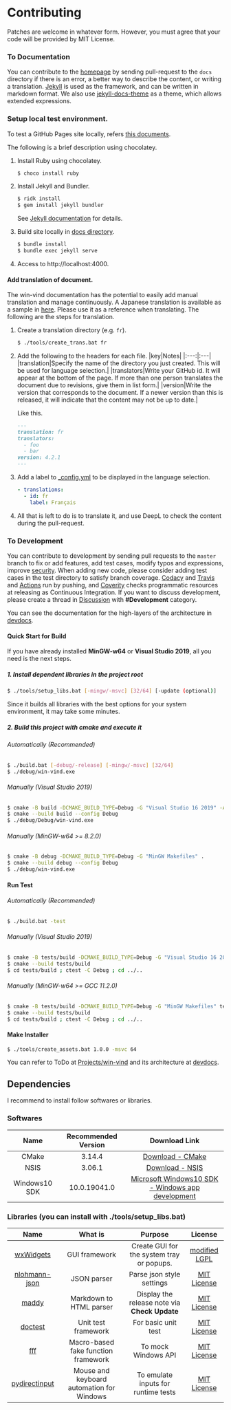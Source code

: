 # Contributing

Patches are welcome in whatever form. However, you must agree that your code will be provided by MIT License.

### To Documentation
You can contribute to the [homepage](https://pit-ray.github.io/win-vind/) by sending pull-request to the `docs` directory if there is an error, a better way to describe the content, or writing a translation. [Jekyll](https://jekyllrb.com/) is used as the framework, and can be written in markdown format. We also use [jekyll-docs-theme](https://github.com/allejo/jekyll-docs-theme) as a theme, which allows extended expressions.  

### Setup local test environment.
To test a GitHub Pages site locally, refers [this documents](https://docs.github.com/en/pages/setting-up-a-github-pages-site-with-jekyll/testing-your-github-pages-site-locally-with-jekyll).

The following is a brief description using chocolatey.

1. Install Ruby using chocolatey.
   ```sh
   $ choco install ruby
   ```

2. Install Jekyll and Bundler.
   
   ```sh
   $ ridk install
   $ gem install jekyll bundler
   ```
   See [Jekyll documentation](https://jekyllrb.com/docs/installation/windows/) for details.

3. Build site locally in [docs directory](https://github.com/pit-ray/win-vind/tree/master/docs).
   ```sh
   $ bundle install
   $ bundle exec jekyll serve
   ```

4. Access to http://localhost:4000.

#### Add translation of document.
The win-vind documentation has the potential to easily add manual translation and manage continuously. A Japanese translation is available as a sample in [here](docs/ja). Please use it as a reference when translating. The following are the steps for translation.  

1. Create a translation directory (e.g. `fr`). 
   ```sh
   $ ./tools/create_trans.bat fr
   ```

1. Add the following to the headers for each file.
   |key|Notes|
   |:---:|:---|
   |translation|Specify the name of the directory you just created. This will be used for language selection.|
   |translators|Write your GitHub id. It will appear at the bottom of the page. If more than one person translates the document due to revisions, give them in list form.|
   |version|Write the version that corresponds to the document. If a newer version than this is released, it will indicate that the content may not be up to date.|

   Like this.

   ```md
   ---
   translation: fr
   translators:
     - foo
     - bar
   version: 4.2.1
   ---

   ```

1. Add a label to [_config.yml](docs/_config.yml) to be displayed in the language selection.
   ```yml
   - translations:
     - id: fr
       label: Français
   ```

1. All that is left to do is to translate it, and use DeepL to check the content during the pull-request.  


### To Development
You can contribute to development by sending pull requests to the `master` branch to fix or add features, add test cases, modify typos and expressions, improve [security](https://github.com/pit-ray/win-vind/security/code-scanning). When adding new code, please consider adding test cases in the test directory to satisfy branch coverage. [Codacy](https://www.codacy.com/gh/pit-ray/win-vind/dashboard?utm_source=github.com&utm_medium=referral&utm_content=pit-ray/win-vind&utm_campaign=Badge_Grade) and [Travis](https://travis-ci.com/pit-ray/win-vind) and [Actions](https://github.com/pit-ray/win-vind/actions) run by pushing, and [Coverity](https://scan.coverity.com/projects/pit-ray-win-vind) checks programmatic resources at releasing as Continuous Integration. If you want to discuss development, please create a thread in [Discussion](https://github.com/pit-ray/win-vind/discussions) with **#Development** category.

You can see the documentation for the high-layers of the architecture in [devdocs](https://github.com/pit-ray/win-vind/blob/master/src/README.md).


#### Quick Start for Build  
If you have already installed **MinGW-w64** or **Visual Studio 2019**, all you need is the next steps.  

##### 1. Install dependent libraries in the project root
  ```bash  
  $ ./tools/setup_libs.bat [-mingw/-msvc] [32/64] [-update (optional)]
  ```  
Since it builds all libraries with the best options for your system environment, it may take some minutes.

##### 2. Build this project with cmake and execute it

###### Automatically (Recommended)
  ```bash
  $ ./build.bat [-debug/-release] [-mingw/-msvc] [32/64]
  $ ./debug/win-vind.exe
  ```

###### Manually (Visual Studio 2019)
  ```bash
  $ cmake -B build -DCMAKE_BUILD_TYPE=Debug -G "Visual Studio 16 2019" -A x64 .
  $ cmake --build build --config Debug
  $ ./debug/Debug/win-vind.exe
  ```

###### Manually (MinGW-w64 >= 8.2.0)
  ```bash
  $ cmake -B debug -DCMAKE_BUILD_TYPE=Debug -G "MinGW Makefiles" .
  $ cmake --build debug --config Debug
  $ ./debug/win-vind.exe
  ```

#### Run Test 

###### Automatically (Recommended)
  ```bash
  $ ./build.bat -test
  ```

###### Manually (Visual Studio 2019)
  ```bash
  $ cmake -B tests/build -DCMAKE_BUILD_TYPE=Debug -G "Visual Studio 16 2019" tests
  $ cmake --build tests/build
  $ cd tests/build ; ctest -C Debug ; cd ../..
  ```

###### Manually (MinGW-w64 >= GCC 11.2.0)
  ```bash
  $ cmake -B tests/build -DCMAKE_BUILD_TYPE=Debug -G "MinGW Makefiles" tests
  $ cmake --build tests/build
  $ cd tests/build ; ctest -C Debug ; cd ../..
  ```

#### Make Installer
```bash
$ ./tools/create_assets.bat 1.0.0 -msvc 64
```

You can refer to ToDo at <a href="https://github.com/pit-ray/win-vind/projects/2">Projects/win-vind</a> and its architecture at <a href="src/README.md">devdocs</a>.  


## Dependencies

I recommend to install follow softwares or libraries.  

### Softwares
|Name|Recommended Version|Download Link|
|:---:|:---:|:---:|
|CMake|3.14.4|<a href="https://cmake.org/download/">Download - CMake</a>|
|NSIS|3.06.1|<a href="https://nsis.sourceforge.io/Download">Download - NSIS</a>|
|Windows10 SDK|10.0.19041.0|<a href="https://developer.microsoft.com/en-us/windows/downloads/windows-10-sdk/">Microsoft Windows10 SDK - Windows app development</a>|

### Libraries (you can install with ./tools/setup_libs.bat)

|**Name**|**What is**|**Purpose**|**License**|
|:---:|:---:|:---:|:---:|
|[wxWidgets](https://github.com/wxWidgets/wxWidgets)|GUI framework|Create GUI for the system tray or popups.|[modified LGPL](https://github.com/wxWidgets/wxWidgets/blob/master/docs/licence.txt)|
|[nlohmann-json](https://github.com/nlohmann/json)|JSON parser|Parse json style settings|[MIT License](https://github.com/nlohmann/json/blob/develop/LICENSE.MIT)|
|[maddy](https://github.com/progsource/maddy)|Markdown to HTML parser|Display the release note via **Check Update**|[MIT License](https://github.com/progsource/maddy/blob/master/LICENSE)|
|[doctest](https://github.com/onqtam/doctest)|Unit test framework|For basic unit test|[MIT License](https://github.com/onqtam/doctest/blob/master/LICENSE.txt)|
|[fff](https://github.com/meekrosoft/fff)|Macro-based fake function framework|To mock Windows API|[MIT License](https://github.com/meekrosoft/fff/blob/master/LICENSE)|
|[pydirectinput](https://github.com/learncodebygaming/pydirectinput)|Mouse and keyboard automation for Windows|To emulate inputs for runtime tests|[MIT License](https://github.com/learncodebygaming/pydirectinput/blob/master/LICENSE.txt)|
